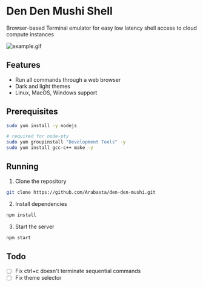 # Den Den Mushi Shell
Browser-based Terminal emulator for easy low latency shell access to cloud compute instances

![example.gif](assets/example.gif)

## Features
- Run all commands through a web browser
- Dark and light themes
- Linux, MacOS, Windows support

## Prerequisites

```bash
sudo yum install -y nodejs

# required for node-pty
sudo yum groupinstall "Development Tools" -y
sudo yum install gcc-c++ make -y
```

## Running

1. Clone the repository
```bash
git clone https://github.com/Arabasta/den-den-mushi.git
```

2. Install dependencies
```bash
npm install
```

3. Start the server
```bash
npm start
```


## Todo
- [ ] Fix ctrl+c doesn't terminate sequential commands
- [ ] Fix theme selector
